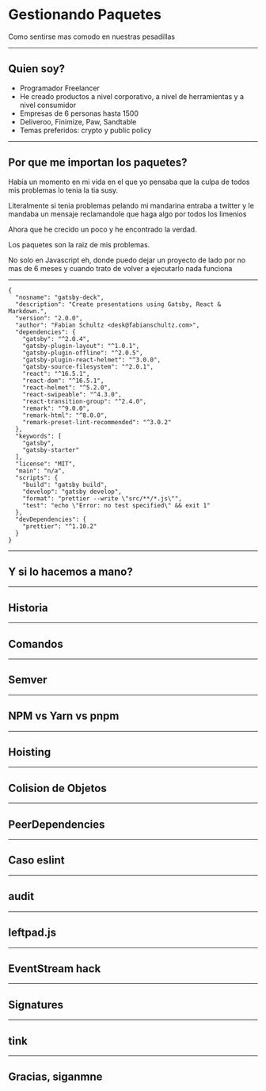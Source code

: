 # Gestionando Paquetes

Como sentirse mas comodo en nuestras pesadillas

---

## Quien soy?

* Programador Freelancer
* He creado productos a nivel corporativo, a nivel de herramientas y a nivel consumidor
* Empresas de 6 personas hasta 1500
* Deliveroo, Finimize, Paw, Sandtable
* Temas preferidos: crypto y public policy

---

## Por que me importan los paquetes?

Habia un momento en mi vida en el que yo pensaba que la culpa de todos mis problemas lo tenia la tia susy.

Literalmente si tenia problemas pelando mi mandarina entraba a twitter y le mandaba un mensaje reclamandole que
haga algo por todos los limenios

Ahora que he crecido un poco y he encontrado la verdad.

Los paquetes son la raiz de mis problemas.

No solo en Javascript eh, donde puedo dejar un proyecto de lado por no mas de 6 meses y cuando trato de volver a ejecutarlo
nada funciona

---

```
{
  "nosname": "gatsby-deck",
  "description": "Create presentations using Gatsby, React & Markdown.",
  "version": "2.0.0",
  "author": "Fabian Schultz <desk@fabianschultz.com>",
  "dependencies": {
    "gatsby": "^2.0.4",
    "gatsby-plugin-layout": "^1.0.1",
    "gatsby-plugin-offline": "^2.0.5",
    "gatsby-plugin-react-helmet": "^3.0.0",
    "gatsby-source-filesystem": "^2.0.1",
    "react": "^16.5.1",
    "react-dom": "^16.5.1",
    "react-helmet": "^5.2.0",
    "react-swipeable": "^4.3.0",
    "react-transition-group": "^2.4.0",
    "remark": "^9.0.0",
    "remark-html": "^8.0.0",
    "remark-preset-lint-recommended": "^3.0.2"
  },
  "keywords": [
    "gatsby",
    "gatsby-starter"
  ],
  "license": "MIT",
  "main": "n/a",
  "scripts": {
    "build": "gatsby build",
    "develop": "gatsby develop",
    "format": "prettier --write \"src/**/*.js\"",
    "test": "echo \"Error: no test specified\" && exit 1"
  },
  "devDependencies": {
    "prettier": "^1.10.2"
  }
}
```

---

## Y si lo hacemos a mano?

---

## Historia

---

## Comandos

---

## Semver

---

## NPM vs Yarn vs pnpm

---

## Hoisting

---

## Colision de Objetos

---

## PeerDependencies

---

## Caso eslint

---

## audit

---

## leftpad.js

---

## EventStream hack

---

## Signatures

---

## tink

---

## Gracias, siganmne
